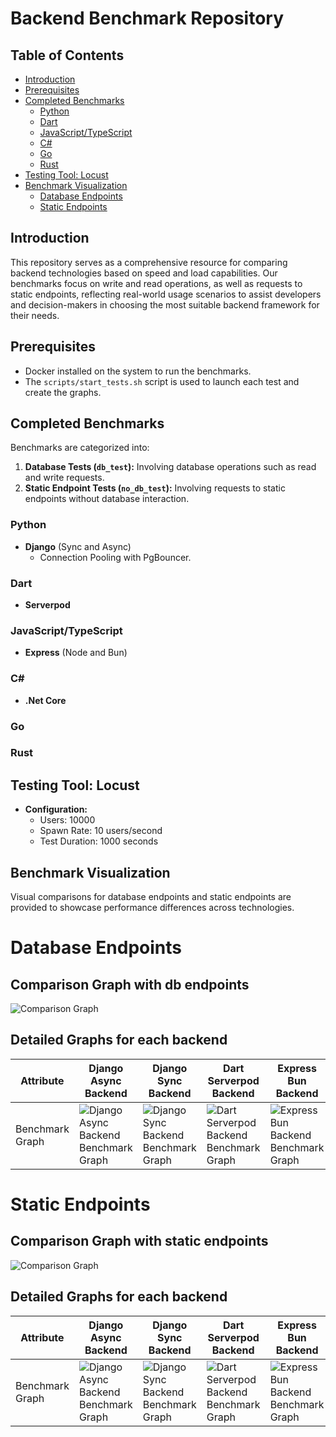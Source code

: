 # Backend Benchmark Repository

## Table of Contents

- [Introduction](#introduction)
- [Prerequisites](#prerequisites)
- [Completed Benchmarks](#completed-benchmarks)
  - [Python](#python)
  - [Dart](#dart)
  - [JavaScript/TypeScript](#javascripttypescript)
  - [C#](#c)
  - [Go](#go)
  - [Rust](#rust)
- [Testing Tool: Locust](#testing-tool-locust)
- [Benchmark Visualization](#benchmark-visualization)
  - [Database Endpoints](#database-endpoints)
  - [Static Endpoints](#static-endpoints)

## Introduction

This repository serves as a comprehensive resource for comparing backend technologies based on speed and load capabilities. Our benchmarks focus on write and read operations, as well as requests to static endpoints, reflecting real-world usage scenarios to assist developers and decision-makers in choosing the most suitable backend framework for their needs.

## Prerequisites

- Docker installed on the system to run the benchmarks.
- The `scripts/start_tests.sh` script is used to launch each test and create the graphs.

## Completed Benchmarks

Benchmarks are categorized into:

1. **Database Tests (`db_test`):** Involving database operations such as read and write requests.
2. **Static Endpoint Tests (`no_db_test`):** Involving requests to static endpoints without database interaction.

### Python

- **Django** (Sync and Async)
  - Connection Pooling with PgBouncer.

### Dart

- **Serverpod**

### JavaScript/TypeScript

- **Express** (Node and Bun)

### C#

- **.Net Core**

### Go

### Rust

## Testing Tool: Locust

- **Configuration:**
  - Users: 10000
  - Spawn Rate: 10 users/second
  - Test Duration: 1000 seconds

## Benchmark Visualization

Visual comparisons for database endpoints and static endpoints are provided to showcase performance differences across technologies.

# Database Endpoints

## Comparison Graph with db endpoints

![Comparison Graph](comparison_graph_db_test.png?v=1707922326)

## Detailed Graphs for each backend

| Attribute       | Django Async Backend                                                                                                | Django Sync Backend                                                                                               | Dart Serverpod Backend                                                                                            | Express Bun Backend                                                                                                   | Express Node Backend                                                                                                    | C# .NET Backend                                                                                            | Go Mux Backend                                                                                   |
| --------------- | ------------------------------------------------------------------------------------------------------------------- | ----------------------------------------------------------------------------------------------------------------- | ----------------------------------------------------------------------------------------------------------------- | --------------------------------------------------------------------------------------------------------------------- | ----------------------------------------------------------------------------------------------------------------------- | ---------------------------------------------------------------------------------------------------------- | ------------------------------------------------------------------------------------------------ |
| Benchmark Graph | ![Django Async Backend Benchmark Graph](/backends/python/django-async/tests/results/db_test/graph.png?v=1707922326) | ![Django Sync Backend Benchmark Graph](/backends/python/django-sync/tests/results/db_test/graph.png?v=1707922326) | ![Dart Serverpod Backend Benchmark Graph](/backends/dart/server-pod/tests/results/db_test/graph.png?v=1707922326) | ![Express Bun Backend Benchmark Graph](/backends/javascript/express-bun/tests/results/db_test/graph.png?v=1707922326) | ![Express Node Backend Benchmark Graph](/backends/javascript/express-node/tests/results/db_test/graph.png?v=1707922326) | ![C# .NET Backend Benchmark Graph](/backends/c_sharp/dot-net/tests/results/db_test/graph.png?v=1707922326) | ![Go Mux Backend Benchmark Graph](/backends/go/mux/tests/results/db_test/graph.png?v=1707922326) |

# Static Endpoints

## Comparison Graph with static endpoints

![Comparison Graph](comparison_graph_no_db_test.png?v=1707922326)

## Detailed Graphs for each backend

| Attribute       | Django Async Backend                                                                                                   | Django Sync Backend                                                                                                  | Dart Serverpod Backend                                                                                               | Express Bun Backend                                                                                                      | Express Node Backend                                                                                                       | C# .NET Backend                                                                                               | Go Mux Backend                                                                                      |
| --------------- | ---------------------------------------------------------------------------------------------------------------------- | -------------------------------------------------------------------------------------------------------------------- | -------------------------------------------------------------------------------------------------------------------- | ------------------------------------------------------------------------------------------------------------------------ | -------------------------------------------------------------------------------------------------------------------------- | ------------------------------------------------------------------------------------------------------------- | --------------------------------------------------------------------------------------------------- |
| Benchmark Graph | ![Django Async Backend Benchmark Graph](/backends/python/django-async/tests/results/no_db_test/graph.png?v=1707922326) | ![Django Sync Backend Benchmark Graph](/backends/python/django-sync/tests/results/no_db_test/graph.png?v=1707922326) | ![Dart Serverpod Backend Benchmark Graph](/backends/dart/server-pod/tests/results/no_db_test/graph.png?v=1707922326) | ![Express Bun Backend Benchmark Graph](/backends/javascript/express-bun/tests/results/no_db_test/graph.png?v=1707922326) | ![Express Node Backend Benchmark Graph](/backends/javascript/express-node/tests/results/no_db_test/graph.png?v=1707922326) | ![C# .NET Backend Benchmark Graph](/backends/c_sharp/dot-net/tests/results/no_db_test/graph.png?v=1707922326) | ![Go Mux Backend Benchmark Graph](/backends/go/mux/tests/results/no_db_test/graph.png?v=1707922326) |

